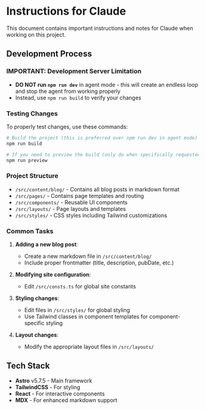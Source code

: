 # Instructions for Claude

This document contains important instructions and notes for Claude when working on this project.

## Development Process

### IMPORTANT: Development Server Limitation

- **DO NOT run `npm run dev`** in agent mode - this will create an endless loop and stop the agent from working properly
- Instead, use `npm run build` to verify your changes

### Testing Changes

To properly test changes, use these commands:

```bash
# Build the project (this is preferred over npm run dev in agent mode)
npm run build

# If you need to preview the build (only do when specifically requested)
npm run preview
```

### Project Structure

- `/src/content/blog/` - Contains all blog posts in markdown format
- `/src/pages/` - Contains page templates and routing
- `/src/components/` - Reusable UI components
- `/src/layouts/` - Page layouts and templates
- `/src/styles/` - CSS styles including Tailwind customizations

### Common Tasks

1. **Adding a new blog post**:
   - Create a new markdown file in `/src/content/blog/`
   - Include proper frontmatter (title, description, pubDate, etc.)

2. **Modifying site configuration**:
   - Edit `/src/consts.ts` for global site constants

3. **Styling changes**:
   - Edit files in `/src/styles/` for global styling
   - Use Tailwind classes in component templates for component-specific styling

4. **Layout changes**:
   - Modify the appropriate layout files in `/src/layouts/`

## Tech Stack

- **Astro** v5.7.5 - Main framework
- **TailwindCSS** - For styling
- **React** - For interactive components
- **MDX** - For enhanced markdown support